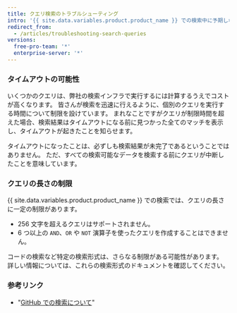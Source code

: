 ```yaml
---
title: クエリ検索のトラブルシューティング
intro: '{{ site.data.variables.product.product_name }} での検索中に予期しない結果が起きた場合、よくある問題および制限を確認することでトラブルシューティングできます。'
redirect_from:
  - /articles/troubleshooting-search-queries
versions:
  free-pro-team: '*'
  enterprise-server: '*'
---
```


### タイムアウトの可能性

いくつかのクエリは、弊社の検索インフラで実行するには計算するうえでコストが高くなります。 皆さんが検索を迅速に行えるように、個別のクエリを実行する時間について制限を設けています。 まれなことですがクエリが制限時間を超えた場合、検索結果はタイムアウトになる前に見つかった全てのマッチを表示し、タイムアウトが起きたことを知らせます。

タイムアウトになったことは、必ずしも検索結果が未完了であるということではありません。 ただ、すべての検索可能なデータを検索する前にクエリが中断したことを意味しています。

### クエリの長さの制限

{{ site.data.variables.product.product_name }} での検索では、クエリの長さに一定の制限があります。

* 256 文字を超えるクエリはサポートされません。
* 6 つ以上の `AND`、`OR` や `NOT` 演算子を使ったクエリを作成することはできません。

コードの検索など特定の検索形式は、さらなる制限がある可能性があります。 詳しい情報については、これらの検索形式のドキュメントを確認してください。

### 参考リンク

- "[GitHub での検索について](/articles/about-searching-on-github)"
